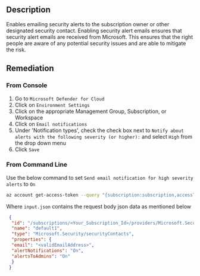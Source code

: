 ## Description

Enables emailing security alerts to the subscription owner or other designated security contact. Enabling security alert emails ensures that security alert emails are received from Microsoft. This ensures that the right people are aware of any potential security issues and are able to mitigate the risk.

## Remediation

### From Console

1. Go to `Microsoft Defender for Cloud`
2. Click on `Environment Settings`
3. Click on the appropriate Management Group, Subscription, or Workspace
4. Click on `Email notifications`
5. Under 'Notification types', check the check box next to `Notify about alerts with the following severity (or higher):` and select `High` from the drop down menu
6. Click `Save`

### From Command Line

Use the below command to set `Send email notification for high severity alerts` to `On`

```bash
az account get-access-token --query "{subscription:subscription,accessToken:accessToken}" --out tsv | xargs -L1 bash -c 'curl -X PUT -H "Authorization: Bearer $1" -H "Content-Type: application/json" https://management.azure.com/subscriptions/$0/providers/Microsoft.Security/securityContacts/default1 api-version=2017-08-01-preview -d@"input.json"'
```

Where `input.json` contains the request body json data as mentioned below

```json
 {
  "id": "/subscriptions/<Your_Subscription_Id>/providers/Microsoft.Security/securityContacts/default1",
  "name": "default1",
  "type": "Microsoft.Security/securityContacts",
  "properties": {
  "email": "<validEmailAddress>",
  "alertNotifications": "On",
  "alertsToAdmins": "On"
  }
 }
```
